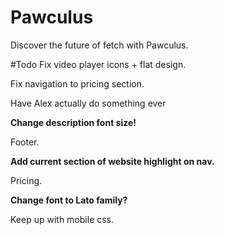 # Pawculus
Discover the future of fetch with Pawculus.

#Todo
Fix video player icons + flat design.

Fix navigation to pricing section.

Have Alex actually do something ever

**Change description font size!**

Footer.

**Add current section of website highlight on nav.**

Pricing.

**Change font to Lato family?**

Keep up with mobile css.
